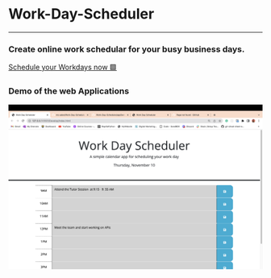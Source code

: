 # Work-Day-Scheduler

---

### Create online work schedular for your busy business days.

[Schedule your Workdays now 🟩](https://mo-aden.github.io/Work-Day-Scheduler/Develop/)

### Demo of the web Applications

![App pictures](./Assets/appPics.png)
